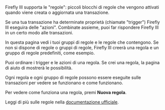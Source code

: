 Firefly III supporta le "regole": piccoli blocchi di regole che vengono attivati ​​quando viene creata o aggiornata una transazione.

Se una tua transazione ha determinate proprietà (chiamate "trigger") Firefly III eseguira delle "azioni". Combinate assieme, puoi far rispondere Firefly III in un certo modo alle transazioni.

In questa pagina vedi i tuoi gruppi di regole e le regole che contengono. Se non si dispone di regole o gruppi di regole, Firefly III creerà una regola e un gruppo di regole predefiniti, come esempio.

Puoi ordinare i trigger e le azioni di una regola. Se crei una regola, la pagina di aiuto di mostrerà le possibilità.

Ogni regola e ogni gruppo di regole possono essere eseguite sulle transazioni per vedere se funzionano e come funzionano.

Per vedere come funziona una regola, premi **Nuova regola**.

Leggi di più sulle regole nella [documentazione ufficiale](https://firefly-iii.readthedocs.io/en/latest/advanced/rules.html).